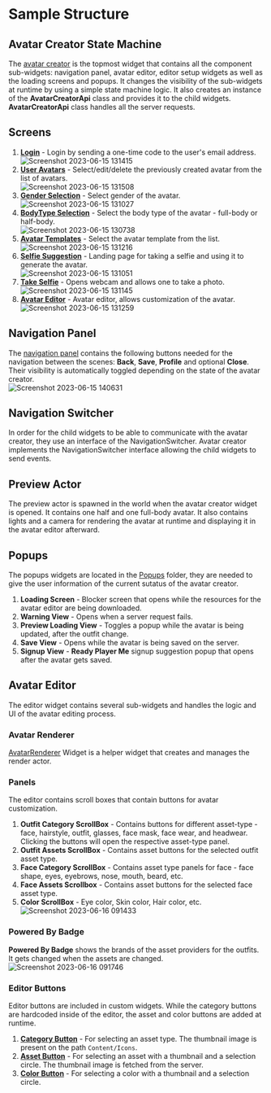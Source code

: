 ﻿# Sample Structure

## Avatar Creator State Machine
The [avatar creator](Content/Widgets/WBP_AvatarCreator.uasset) is the topmost widget that contains all the component sub-widgets: navigation panel, avatar editor, editor setup widgets as well as the loading screens and popups.
It changes the visibility of the sub-widgets at runtime by using a simple state machine logic.
It also creates an instance of the **AvatarCreatorApi** class and provides it to the child widgets. **AvatarCreatorApi** class handles all the server requests.

## Screens
1. [**Login**](Content/Widgets/Pages/WBP_Login.uasset) - Login by sending a one-time code to the user's email address.<br>
   ![Screenshot 2023-06-15 131415](https://github.com/readyplayerme/rpm-unreal-avatar-creator/assets/3124894/6b19934c-d7fd-4f78-b050-cab75c410269)
2. [**User Avatars**](Content/Widgets/Pages/UserAvatars/WBP_UserAvatars.uasset) - Select/edit/delete the previously created avatar from the list of avatars.<br>
   ![Screenshot 2023-06-15 131508](https://github.com/readyplayerme/rpm-unreal-avatar-creator/assets/3124894/b2d256e8-bce8-46ea-8406-3be7c99588c8)
3. [**Gender Selection**](Content/Widgets/Pages/WBP_GenderSelection.uasset) - Select gender of the avatar.<br>
   ![Screenshot 2023-06-15 131027](https://github.com/readyplayerme/rpm-unreal-avatar-creator/assets/3124894/960d8ca3-5ebe-4349-a833-8193cebf1db8)
4. [**BodyType Selection**](Content/Widgets/Pages/WBP_BodyTypeSelection.uasset) - Select the body type of the avatar - full-body or half-body.<br>
   ![Screenshot 2023-06-15 130738](https://github.com/readyplayerme/rpm-unreal-avatar-creator/assets/3124894/0d3a6bc0-3157-4331-a18d-a23cb1f421c3)
5. [**Avatar Templates**](Content/Widgets/Pages/AvatarTemplates/WBP_PickAnAvatar.uasset) - Select the avatar template from the list.<br>
   ![Screenshot 2023-06-15 131216](https://github.com/readyplayerme/rpm-unreal-avatar-creator/assets/3124894/30633ac4-a582-48d0-b196-b8d3ec7f056f)
6. [**Selfie Suggestion**](Content/Widgets/Pages/WBP_SelfieSuggestion.uasset) - Landing page for taking a selfie and using it to generate the avatar.<br>
   ![Screenshot 2023-06-15 131051](https://github.com/readyplayerme/rpm-unreal-avatar-creator/assets/3124894/466bc705-1ebe-4529-99d3-c1b24a194dfb)
7. [**Take Selfie**](Content/Widgets/Pages/WBP_TakeSelfie.uasset) - Opens webcam and allows one to take a photo.<br>
   ![Screenshot 2023-06-15 131145](https://github.com/readyplayerme/rpm-unreal-avatar-creator/assets/3124894/8344793e-212c-4d59-85a0-7ef71fe1bfaf)
8. [**Avatar Editor**](Content/Widgets/Editor/WBP_AvatarEditor.uasset) - Avatar editor, allows customization of the avatar.<br>
   ![Screenshot 2023-06-15 131259](https://github.com/readyplayerme/rpm-unreal-avatar-creator/assets/3124894/466ac898-52e1-483d-8ddd-ac938674b8a1)

## Navigation Panel
The [navigation panel](Content/Widgets/WBP_NavigationPanel.uasset) contains the following buttons needed for the navigation between the scenes:
**Back**, **Save**, **Profile** and optional **Close**. Their visibility is automatically toggled depending on the state of the avatar creator.<br>
![Screenshot 2023-06-15 140631](https://github.com/readyplayerme/rpm-unreal-avatar-creator/assets/3124894/ac7a57f9-bc05-4a64-9213-4639f52e1df9)

## Navigation Switcher
In order for the child widgets to be able to communicate with the avatar creator, they use an interface of the NavigationSwitcher.
Avatar creator implements the NavigationSwitcher interface allowing the child widgets to send events.

## Preview Actor
The preview actor is spawned in the world when the avatar creator widget is opened. It contains one half and one full-body avatar.
It also contains lights and a camera for rendering the avatar at runtime and displaying it in the avatar editor afterward.

## Popups
The popups widgets are located in the [Popups](Content/Widgets/Popups) folder, they are needed to give the user information of the current sutatus of the avatar creator.
1. **Loading Screen** - Blocker screen that opens while the resources for the avatar editor are being downloaded.
2. **Warning View** - Opens when a server request fails.
3. **Preview Loading View** - Toggles a popup while the avatar is being updated, after the outfit change.
4. **Save View** - Opens while the avatar is being saved on the server.
5. **Signup View** - **Ready Player Me** signup suggestion popup that opens after the avatar gets saved.

## Avatar Editor
The editor widget contains several sub-widgets and handles the logic and UI of the avatar editing process.

### Avatar Renderer
[AvatarRenderer](Content/Blueprints/BP_PreviewActor.uasset) Widget is a helper widget that creates and manages the render actor.

### Panels
The editor contains scroll boxes that contain buttons for avatar customization.

1. **Outfit Category ScrollBox** - Contains buttons for different asset-type - face, hairstyle, outfit, glasses, face mask, face wear, and headwear.
   Clicking the buttons will open the respective asset-type panel.
2. **Outfit Assets ScrollBox** - Contains asset buttons for the selected outfit asset type.
3. **Face Category ScrollBox** - Contains asset type panels for face - face shape, eyes, eyebrows, nose, mouth, beard, etc.
4. **Face Assets Scrollbox** - Contains asset buttons for the selected face asset type.<br>
5. **Color ScrollBox** - Eye color, Skin color, Hair color, etc.<br>
![Screenshot 2023-06-16 091433](https://github.com/readyplayerme/rpm-unreal-avatar-creator/assets/3124894/79ab6a11-eb1b-42be-99bf-b0b8b1582f8f)

### Powered By Badge
**Powered By Badge** shows the brands of the asset providers for the outfits. It gets changed when the assets are changed.<br>
![Screenshot 2023-06-16 091746](https://github.com/readyplayerme/rpm-unreal-avatar-creator/assets/3124894/e7a96196-c183-46cb-9038-ae12b56af08d)

### Editor Buttons
Editor buttons are included in custom widgets. While the category buttons are hardcoded inside of the editor, the asset and color buttons are added at runtime.

1. [**Category Button**](Content/Widgets/Editor/WBP_CategoryButton.uasset) - For selecting an asset type. The thumbnail image is present on the path `Content/Icons`.
2. [**Asset Button**](Content/Widgets/Editor/WBP_AssetButton.uasset) - For selecting an asset with a thumbnail and a selection circle. The thumbnail image is fetched from the server.
3. [**Color Button**](Content/Widgets/Editor/WBP_ColorButton.uasset) - For selecting a color with a thumbnail and a selection circle.

